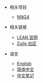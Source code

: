 * 相关项目
  * [NNG4](https://adam.math.hhu.de/#/game/nng)

* 相关链接
  * [LEAN 官网](https://leanprover.github.io/)
  * [Zulip 社区](https://leanprover.zulipchat.com/)

* 语言
  * [English](https://lean.lookeng.cn/glimpse)
  * [简体中文](https://lean.lookeng.cn/glimpse/zh)
  * [中文笔记](https://lean.lookeng.cn/glimpse/notes)
